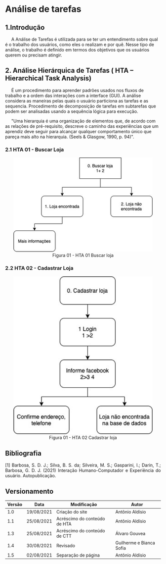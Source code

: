 # Análise de tarefas

## 1.Introdução
<p style="text-indent: 20px; align = "justify">
A Análise de Tarefas é utilizada para se ter um entendimento sobre qual é o trabalho dos usuários, como eles o realizam e por quê. Nesse tipo de análise, o trabalho é definido em termos dos objetivos que os usuários querem ou precisam atingir.
</p>

## 2. Análise Hierárquica de Tarefas ( HTA – Hierarchical Task Analysis)

<p style="text-indent: 20px; align = "justify">
É um procedimento para aprender padrões usados nos fluxos de trabalho e
a ordem das interações com a interface (GUI). A análise considera as
maneiras pelas quais o usuário particiona as tarefas e as sequencia.
Procedimento de decomposição de tarefas em subtarefas que podem ser
analisadas usando a sequência lógica para execução.
</p>


<p style="text-indent: 20px; align = "justify">
"Uma hierarquia é uma organização de elementos que, de acordo com as
relações de pré-requisito, descreve o caminho das experiências que um
aprendiz deve seguir para alcançar qualquer comportamento único que
pareça mais alto na hierarquia. (Seels & Glasgow, 1990, p. 94)".
</p>


### 2.1 HTA 01 - Buscar Loja
<center>

<img width="450x"  src="../../assets/imgs/HTA01.jpeg" alt="disponibildiade">
<figcaption>Figura 01 - HTA 01 Buscar loja </figcaption>

</center>

### 2.2 HTA 02 - Cadastrar Loja

<center>                                                                                                                                            

<img width="450x"  src="../../assets/imgs/HTA02.jpeg" alt="disponibildiade">
<figcaption>Figura 01 - HTA 02 Cadastrar loja </figcaption>
                                                                           
</center>


## Bibliografia <a id="Bibliografia"></a>
<p align = "justify"> [1] Barbosa, S. D. J.; Silva, B. S. da; Silveira, M. S.; Gasparini, I.; Darin, T.; Barbosa, G. D. J. (2021) Interação Humano-Computador e Experiência do usuário. Autopublicação. </p>


## Versionamento

<center>

| Versão | Data | Modificação | Autor |
|--|--|--|--|
| 1.0 | 19/08/2021 | Criação do site | Antônio Aldísio |
| 1.1 | 25/08/2021 | Acréscimo do conteúdo de HTA | Antônio Aldísio |
| 1.3 | 25/08/2021 | Acréscimo do conteúdo de CTT | Álvaro  Gouvea |
| 1.4 | 30/08/2021 | Revisado | Guilherme e Bianca Sofia |
| 1.5 | 02/08/2021 | Separação de página | Antônio Aldísio |


</center>
